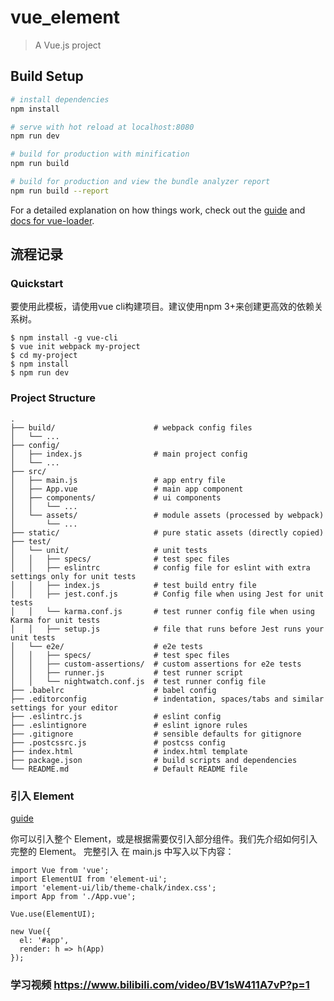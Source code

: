 # vue_element

> A Vue.js project

## Build Setup

``` bash
# install dependencies
npm install

# serve with hot reload at localhost:8080
npm run dev

# build for production with minification
npm run build

# build for production and view the bundle analyzer report
npm run build --report
```

For a detailed explanation on how things work, check out the [guide](http://vuejs-templates.github.io/webpack/) and [docs for vue-loader](http://vuejs.github.io/vue-loader).


## 流程记录 
### Quickstart
要使用此模板，请使用vue cli构建项目。建议使用npm 3+来创建更高效的依赖关系树。
```
$ npm install -g vue-cli
$ vue init webpack my-project
$ cd my-project
$ npm install
$ npm run dev
```
### Project Structure
```
.
├── build/                      # webpack config files
│   └── ...
├── config/
│   ├── index.js                # main project config
│   └── ...
├── src/
│   ├── main.js                 # app entry file
│   ├── App.vue                 # main app component
│   ├── components/             # ui components
│   │   └── ...
│   └── assets/                 # module assets (processed by webpack)
│       └── ...
├── static/                     # pure static assets (directly copied)
├── test/
│   └── unit/                   # unit tests
│   │   ├── specs/              # test spec files
│   │   ├── eslintrc            # config file for eslint with extra settings only for unit tests
│   │   ├── index.js            # test build entry file
│   │   ├── jest.conf.js        # Config file when using Jest for unit tests
│   │   └── karma.conf.js       # test runner config file when using Karma for unit tests
│   │   ├── setup.js            # file that runs before Jest runs your unit tests
│   └── e2e/                    # e2e tests
│   │   ├── specs/              # test spec files
│   │   ├── custom-assertions/  # custom assertions for e2e tests
│   │   ├── runner.js           # test runner script
│   │   └── nightwatch.conf.js  # test runner config file
├── .babelrc                    # babel config
├── .editorconfig               # indentation, spaces/tabs and similar settings for your editor
├── .eslintrc.js                # eslint config
├── .eslintignore               # eslint ignore rules
├── .gitignore                  # sensible defaults for gitignore
├── .postcssrc.js               # postcss config
├── index.html                  # index.html template
├── package.json                # build scripts and dependencies
└── README.md                   # Default README file

```
### 引入 Element
[guide](https://element.eleme.cn/#/zh-CN/component/quickstart) 

你可以引入整个 Element，或是根据需要仅引入部分组件。我们先介绍如何引入完整的 Element。
完整引入
在 main.js 中写入以下内容：
```
import Vue from 'vue';
import ElementUI from 'element-ui';
import 'element-ui/lib/theme-chalk/index.css';
import App from './App.vue';

Vue.use(ElementUI);

new Vue({
  el: '#app',
  render: h => h(App)
});
```




### 学习视频 https://www.bilibili.com/video/BV1sW411A7vP?p=1
